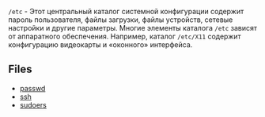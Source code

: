 `/etc` - Этот центральный каталог системной конфигурации содержит пароль пользователя, файлы загрузки, файлы устройств, 
сетевые настройки и другие параметры. Многие элементы каталога `/etc` зависят от аппаратного обеспечения. Например, 
каталог `/etc/X11` содержит конфигурацию видеокарты и «оконного» интерфейса.

## Files

- [passwd](./passwd.md)
- [ssh](./ssh/__contents__.md)
- [sudoers](./sudoers.md)